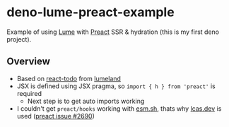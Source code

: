 # deno-lume-preact-example

Example of using [Lume](https://lume.land/) with [Preact](https://preactjs.com/) SSR & hydration (this is my first deno project).

## Overview
- Based on [react-todo](https://github.com/lumeland/react-todo) from [lumeland](https://github.com/lumeland)
- JSX is defined using JSX pragma, so `import { h } from 'preact'` is required
  - Next step is to get auto imports working
- I couldn't get `preact/hooks` working with [esm.sh](https://esm.sh/), thats why [lcas.dev](https://x.lcas.dev/) is used ([preact issue #2690](https://github.com/preactjs/preact/issues/2690#issuecomment-677913519))